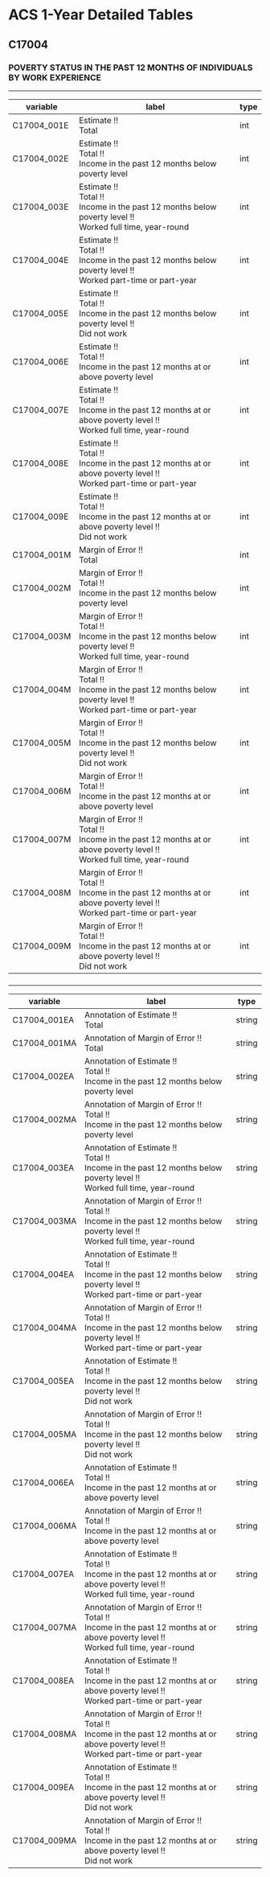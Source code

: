 # ACS 1-Year Detailed Tables

## C17004

### POVERTY STATUS IN THE PAST 12 MONTHS OF INDIVIDUALS BY WORK EXPERIENCE

___

| variable | label | type |
| ----- | ----- | ----- |
| C17004_001E | Estimate !!<br>Total | int |
| C17004_002E | Estimate !!<br>Total !!<br>Income in the past 12 months below poverty level | int |
| C17004_003E | Estimate !!<br>Total !!<br>Income in the past 12 months below poverty level !!<br>Worked full time, year-round | int |
| C17004_004E | Estimate !!<br>Total !!<br>Income in the past 12 months below poverty level !!<br>Worked part-time or part-year | int |
| C17004_005E | Estimate !!<br>Total !!<br>Income in the past 12 months below poverty level !!<br>Did not work | int |
| C17004_006E | Estimate !!<br>Total !!<br>Income in the past 12 months at or above poverty level | int |
| C17004_007E | Estimate !!<br>Total !!<br>Income in the past 12 months at or above poverty level !!<br>Worked full time, year-round | int |
| C17004_008E | Estimate !!<br>Total !!<br>Income in the past 12 months at or above poverty level !!<br>Worked part-time or part-year | int |
| C17004_009E | Estimate !!<br>Total !!<br>Income in the past 12 months at or above poverty level !!<br>Did not work | int |
| C17004_001M | Margin of Error !!<br>Total | int |
| C17004_002M | Margin of Error !!<br>Total !!<br>Income in the past 12 months below poverty level | int |
| C17004_003M | Margin of Error !!<br>Total !!<br>Income in the past 12 months below poverty level !!<br>Worked full time, year-round | int |
| C17004_004M | Margin of Error !!<br>Total !!<br>Income in the past 12 months below poverty level !!<br>Worked part-time or part-year | int |
| C17004_005M | Margin of Error !!<br>Total !!<br>Income in the past 12 months below poverty level !!<br>Did not work | int |
| C17004_006M | Margin of Error !!<br>Total !!<br>Income in the past 12 months at or above poverty level | int |
| C17004_007M | Margin of Error !!<br>Total !!<br>Income in the past 12 months at or above poverty level !!<br>Worked full time, year-round | int |
| C17004_008M | Margin of Error !!<br>Total !!<br>Income in the past 12 months at or above poverty level !!<br>Worked part-time or part-year | int |
| C17004_009M | Margin of Error !!<br>Total !!<br>Income in the past 12 months at or above poverty level !!<br>Did not work | int |
### 

___

| variable | label | type |
| ----- | ----- | ----- |
| C17004_001EA | Annotation of Estimate !!<br>Total | string |
| C17004_001MA | Annotation of Margin of Error !!<br>Total | string |
| C17004_002EA | Annotation of Estimate !!<br>Total !!<br>Income in the past 12 months below poverty level | string |
| C17004_002MA | Annotation of Margin of Error !!<br>Total !!<br>Income in the past 12 months below poverty level | string |
| C17004_003EA | Annotation of Estimate !!<br>Total !!<br>Income in the past 12 months below poverty level !!<br>Worked full time, year-round | string |
| C17004_003MA | Annotation of Margin of Error !!<br>Total !!<br>Income in the past 12 months below poverty level !!<br>Worked full time, year-round | string |
| C17004_004EA | Annotation of Estimate !!<br>Total !!<br>Income in the past 12 months below poverty level !!<br>Worked part-time or part-year | string |
| C17004_004MA | Annotation of Margin of Error !!<br>Total !!<br>Income in the past 12 months below poverty level !!<br>Worked part-time or part-year | string |
| C17004_005EA | Annotation of Estimate !!<br>Total !!<br>Income in the past 12 months below poverty level !!<br>Did not work | string |
| C17004_005MA | Annotation of Margin of Error !!<br>Total !!<br>Income in the past 12 months below poverty level !!<br>Did not work | string |
| C17004_006EA | Annotation of Estimate !!<br>Total !!<br>Income in the past 12 months at or above poverty level | string |
| C17004_006MA | Annotation of Margin of Error !!<br>Total !!<br>Income in the past 12 months at or above poverty level | string |
| C17004_007EA | Annotation of Estimate !!<br>Total !!<br>Income in the past 12 months at or above poverty level !!<br>Worked full time, year-round | string |
| C17004_007MA | Annotation of Margin of Error !!<br>Total !!<br>Income in the past 12 months at or above poverty level !!<br>Worked full time, year-round | string |
| C17004_008EA | Annotation of Estimate !!<br>Total !!<br>Income in the past 12 months at or above poverty level !!<br>Worked part-time or part-year | string |
| C17004_008MA | Annotation of Margin of Error !!<br>Total !!<br>Income in the past 12 months at or above poverty level !!<br>Worked part-time or part-year | string |
| C17004_009EA | Annotation of Estimate !!<br>Total !!<br>Income in the past 12 months at or above poverty level !!<br>Did not work | string |
| C17004_009MA | Annotation of Margin of Error !!<br>Total !!<br>Income in the past 12 months at or above poverty level !!<br>Did not work | string |

